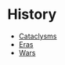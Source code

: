 # History

<meta property="og:description" content="The history of Abrecis, including cataclysms, eras, and wars.">

- [Cataclysms](cataclysms/introduction.md)
- [Eras](eras/introduction.md)
- [Wars](wars/introduction.md)